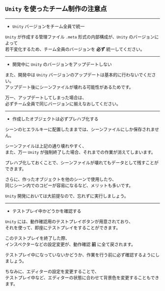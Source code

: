 
## `Unity` を使ったチーム制作の注意点

---
* `Unity` バージョンをチーム全員で統一

`Unity` が作成する管理ファイル `.meta` 形式の内部構成が、`Unity` のバージョンによって  
若干変化するため、チーム全員のバージョンを **必ず** 統一してください。

---
* 開発中に `Unity` のバージョンをアップデートしない

また、開発中は `Unity` バージョンのアップデートは基本的に行わないでください。  
アップデート後にシーンファイルが壊れる可能性があるためです。

万一、アップデートしてしまった場合は、  
必ずチーム全員で同じバージョンに揃えなおしてください。

---
* 作成したオブジェクトは必ずプレハブ化する

シーンのヒエラルキーに配置したままでは、シーンファイルにしか保存されません。

シーンファイルは上記の通り壊れやすく、  
また、万一 `Unity` が強制終了した場合、それまでの作業が消えてしまいます。

プレハブ化しておくことで、シーンファイルが壊れてもデータとして残すことができます。

さらに、作ったオブジェクトを他のシーンで使用したり、  
同じシーン内でのコピーが容易になるなど、メリットも多いです。

`Unity` 開発においては大前提なので、忘れずに実行しましょう。

---
* テストプレイ中かどうかを確認する

`Unity` には、動作確認用のテストプレイボタンが用意されており、  
それを使って、即座にテストプレイをすることができます。

このテストプレイを終了した際、  
インスペクターなどの設定変更が、動作確認 **前** に全て戻されます。

テストプレイ中になっていないかどうか、作業を行う前に必ず確認するようにしましょう。

ちなみに、エディターの設定を変更することで、  
テストプレイ中など、エディターの状態に合わせて背景色を変更することもできます。
